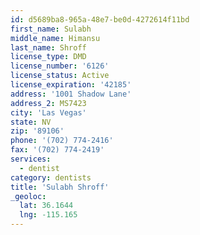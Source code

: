 ```yaml
---
id: d5689ba8-965a-48e7-be0d-4272614f11bd
first_name: Sulabh
middle_name: Himansu
last_name: Shroff
license_type: DMD
license_number: '6126'
license_status: Active
license_expiration: '42185'
address: '1001 Shadow Lane'
address_2: MS7423
city: 'Las Vegas'
state: NV
zip: '89106'
phone: '(702) 774-2416'
fax: '(702) 774-2419'
services:
  - dentist
category: dentists
title: 'Sulabh Shroff'
_geoloc:
  lat: 36.1644
  lng: -115.165
---
```

